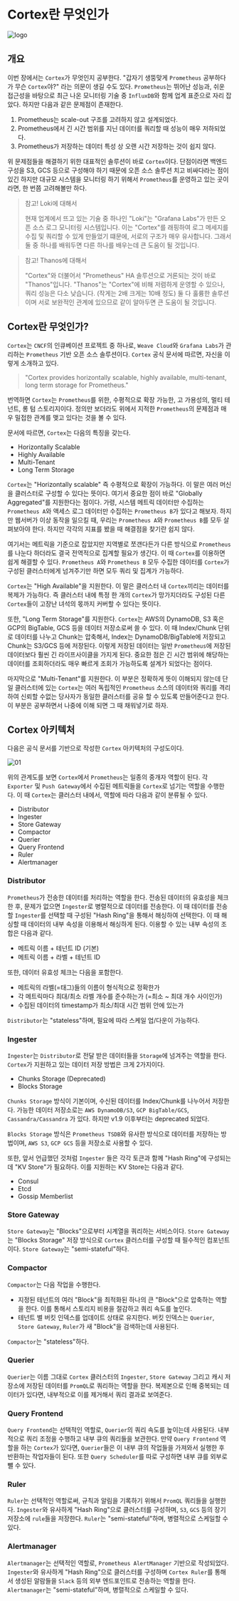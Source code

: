 # Cortex란 무엇인가

![logo](../logo.png)

## 개요

이번 장에서는 `Cortex`가 무엇인지 공부한다. "갑자기 생뚱맞게 `Prometheus` 공부하다가 무슨 `Cortex`야?" 라는 의문이 생길 수도 있다. `Prometheus`는 뛰어난 성능과, 쉬운 접근성을 바탕으로 최근 나온 모니터링 기술 중 `InfluxDB`와 함께 업계 표준으로 자리 잡았다. 하지만 다음과 같은 문제점이 존재한다.

1. Prometheus는 scale-out 구조를 고려하지 않고 설계되었다.
2. Prometheus에서 긴 시간 범위를 지닌 데이터를 쿼리할 때 성능이 매우 저하되었다.
3. Prometheus가 저장하는 데이터 특성 상 오랜 시간 저장하는 것이 쉽지 않다.

위 문제점들을 해결하기 위한 대표적인 솔루션이 바로 `Cortex`이다. 단점이라면 백엔드 구성을 S3, GCS 등으로 구성해야 하기 때문에 오픈 소스 솔루션 치고 비싸다라는 점이 있긴 하지만 대규모 시스템을 모니터링 하기 위해서 `Prometheus`를 운영하고 있는 곳이라면, 한 번쯤 고려해볼만 하다.   

> 참고! Loki에 대해서
>
> 현재 업계에서 뜨고 있는 기술 중 하나인 "Loki"는 "Grafana Labs"가 만든 오픈 소스 로그 모니터링 시스템입니다. 이는 "Cortex"를 래핑하여 로그 메세지를 수집 및 쿼리할 수 있게 만들었기 떄문에, 서로의 구조가 매우 유사합니다. 그래서 둘 중 하나를 배워두면 다른 하나를 배우는데 큰 도움이 될 것입니다.

> 참고! Thanos에 대해서
>
> "Cortex"와 더불어서 "Prometheus" HA 솔루션으로 거론되는 것이 바로 "Thanos"입니다. "Thanos"는 "Cortex"에 비해 저렴하게 운영할 수 있으나, 쿼리 성능은 다소 낮습니다. (작게는 2배 크게는 10배 정도) 둘 다 훌륭한 솔루션이며 서로 보완적인 관계에 있으므로 같이 알아두면 큰 도움이 될 것입니다. 

## Cortex란 무엇인가?

`Cortex`는 `CNCF`의 인큐베이션 프로젝트 중 하나로, `Weave Cloud`와 `Grafana Labs`가 관리하는 `Prometheus` 기반 오픈 소스 솔루션이다. `Cortex` 공식 문서에 따르면, 자신을 이렇게 소개하고 있다.

>  "Cortex provides horizontally scalable, highly available, multi-tenant, long term storage for Prometheus."

번역하면 `Cortex`는 `Prometheus`를 위한, 수평적으로 확장 가능한, 고 가용성의, 멀티 테넌트, 롱 텀 스토리지이다. 정의만 보더라도 위에서 지적한 `Prometheus`의 문제점과 매우 밀접한 관계를 맺고 있다는 것을 볼 수 있다. 

문서에 따르면, `Cortex`는 다음의 특징을 갖는다.

* Horizontally Scalable
* Highly Available
* Multi-Tenant
* Long Term Storage

`Cortex`는 "Horizontally scalable" 즉 수평적으로 확장이 가능하다. 이 말은 여러 머신을 클러스터로 구성할 수 있다는 뜻이다. 여기서 중요한 점이 바로 "Globally Aggregated"를 지원한다는 점이다. 가령, 시스템 메트릭 데이터만 수집하는 `Prometheus A`와 액세스 로그 데이터만 수집하는 `Prometheus B`가 있다고 해보자. 하지만 웹서버가 이상 동작을 일으킬 때, 우리는 `Prometheus A`와 `Prometheus B`를 모두 살펴보아야 한다. 하지만 각각의 지표를 봤을 때 해결점을 찾기란 쉽지 않다.

여기서는 메트릭을 기준으로 잡았지만 지역별로 쪼갠다든가 다른 방식으로 `Prometheus`를 나눈다 하더라도 결국 전역적으로 집계할 필요가 생긴다. 이 때 `Cortex`를 이용하면 쉽게 해결할 수 있다. `Prometheus A`와 `Prometheus B` 모두 수집한 데이터를 `Cortex`가 구성된 클러스터에게 넘겨주기만 하면 모두 쿼리 및 집계가 가능하다.

`Cortex`는 "High Available"을 지원한다. 이 말은 클러스터 내 `Cortex`끼리는 데이터를 복제가 가능하다. 즉 클러스터 내에 특정 한 개의 `Cortex`가 망가지더라도 구성된 다른 `Cortex`들이 고장난 녀석의 몫까지 커버할 수 있다는 뜻이다.

또한, "Long Term Storage"를 지원한다. `Cortex`는 AWS의 DynamoDB, S3 혹은 GCP의 BigTable, GCS 등을 데이터 저장소로써 쓸 수 있다. 이 때 Index/Chunk 단위로 데이터를 나누고 Chunk는 압축해서, Index는 DynamoDB/BigTable에 저장되고 Chunk는 S3/GCS 등에 저장된다. 이렇게 저장된 데이터는 일반 `Prometheus`에 저장된 데이터보다 훨씬 긴 라이프사이클을 가지게 된다. 중요한 점은 긴 시간 범위에 해당하는 데이터를 조회하더라도 매우 빠르게 조회가 가능하도록 설계가 되었다는 점이다.

마지막으로 "Multi-Tenant"를 지원한다. 이 부분은 정확하게 뜻이 이해되지 않는데 단일 클러스터에 있는 `Cortex`는 여러 독립적인 `Prometheus` 소스의 데이터와 쿼리를 격리하여 신뢰할 수없는 당사자가 동일한 클러스터를 공유 할 수 있도록 만들어준다고 한다. 이 부분은 공부하면서 나중에 이해 되면 그 때 채워넣기로 하자.

## Cortex 아키텍처

다음은 공식 문서를 기반으로 작성한 `Cortex` 아키텍처의 구성도이다.

![01](./01.png)

위의 관계도를 보면 `Cortex`에서 `Prometheus`는 일종의 중개자 역할이 된다. 각 `Exporter` 및 `Push Gateway`에서 수집된 메트릭들을 `Cortex`로 넘기는 역할을 수행한다. 이 때 `Cortex`는 클러스터 내에서, 역할에 따라 다음과 같이 분류될 수 있다.

* Distributor
* Ingester
* Store Gateway
* Compactor
* Querier
* Query Frontend
* Ruler
* Alertmanager

### Distributor

`Prometheus`가 전송한 데이터를 처리하는 역할을 한다. 전송된 데이터의 유효성을 체크한 후, 문제가 없으면 `Ingester`로 병렬적으로 데이터를 전송한다. 이 때 데이터를 전송할 `Ingester`를 선택할 때 구성된 "Hash Ring"을 통해서 해싱하여 선택한다. 이 때 해싱할 때 데이터의 내부 속성을 이용해서 해싱하게 된다. 이용할 수 있는 내부 속성의 조합은 다음과 같다.

* 메트릭 이름 + 테넌트 ID (기본)
* 메트릭 이름 + 라벨 + 테넌트 ID

또한, 데이터 유효성 체크는 다음을 포함한다.

* 메트릭의 라벨(=태그)들의 이름이 형식적으로 정확한가
* 각 메트릭마다 최대/최소 라벨 개수를 준수하는가 (=최소 ~ 최대 개수 사이인가)
* 수집된 데이터의 timestamp가 최소/최대 시간 범위 안에 있는가

`Distributor`는 "stateless"하며, 필요에 따라 스케일 업/다운이 가능하다. 

### Ingester

`Ingester`는 `Distributor`로 전달 받은 데이터들을 `Storage`에 넘겨주는 역할을 한다. `Cortex`가 지원하고 있는 데이터 저장 방법은 크게 2가지이다.

* Chunks Storage (Deprecated)
* Blocks Storage

`Chunks Storage` 방식이 기본이며, 수신된 데이터를 Index/Chunk를 나누어서 저장한다. 가능한 데이터 저장소로는 `AWS DynamoDB/S3`, `GCP BigTable/GCS`, `Cassandra/Cassandra` 가 있다. 하지만 v1.9 이후부터는 deprecated 되었다. 

`Blocks Storage` 방식은 `Prometheus TSDB`와 유사한 방식으로 데이터를 저장하는 방법이며, `AWS S3`, `GCP GCS` 등을 저장소로 사용할 수 있다.

또한, 앞서 언급했던 것처럼 `Ingester` 들은 각각 토큰과 함께 "Hash Ring"에 구성되는데 "KV Store"가 필요하다. 이를 지원하는 KV Store는 다음과 같다.

* Consul
* Etcd
* Gossip Memberlist

### Store Gateway

`Store Gateway`는 "Blocks"으로부터 시계열을 쿼리하는 서비스이다. `Store Gateway`는 "Blocks Storage" 저장 방식으로 `Cortex` 클러스터를 구성할 때 필수적인 컴포넌트이다. `Store Gateway`는 "semi-stateful"하다. 

### Compactor

`Compactor`는 다음 작업을 수행한다.

* 지정된 테넌트의 여러 "Block"을 최적화된 하나의 큰 "Block"으로 압축하는 역할을 한다. 이를 통해서 스토리지 비용을 절감하고 쿼리 속도를 높인다.
* 테넌트 별 버킷 인덱스를 업데이트 상태로 유지한다. 버킷 인덱스는 `Querier`, `Store Gateway`, `Ruler`가 새 "Block"을 검색하는데 사용된다.

`Compactor`는 "stateless"하다.

### Querier

`Querier`는 이름 그대로 `Cortex` 클러스터의 `Ingester`, `Store Gateway` 그리고 캐시 저장소에 저장된 데이터를 `PromQL`로 쿼리하는 역할을 한다. 복제본으로 인해 중복되는 데이터가 있다면, 내부적으로 이를 제거해서 쿼리 결과로 보여준다.

### Query Frontend

`Query Frontend`는 선택적인 역할로, `Querier`의 쿼리 속도를 높이는데 사용된다. 내부적으로 쿼리 조정을 수행하고 내부 큐의 쿼리들을 보관한다. 만약 `Query Frontend` 역할을 하는 `Cortex`가 있다면, `Querier`들은 이 내부 큐의 작업들을 가져와서 실행한 후 반환하는 작업자들이 된다. 또한 `Query Scheduler`를 따로 구성하면 내부 큐를 외부로 뺄 수 있다.

### Ruler

`Ruler`는 선택적인 역할로써, 규칙과 알림을 기록하기 위해서 `PromQL` 쿼리들을 실행한다. `Ingester`와 유사하게 "Hash Ring"으로 클러스터를 구성하며, `S3`, `GCS` 등의 장기 저장소에 `rule`들을 저장한다. `Ruler`는 "semi-stateful"하며, 병렬적으로 스케일할 수 있다. 

### Alertmanager

`Alertmanager`는 선택적인 역할로,  `Prometheus AlertManager` 기반으로 작성되었다. `Ingester`와 유사하게 "Hash Ring"으로 클러스터를 구성하며 `Cortex Ruler`를 통해서 생성된 알람들을 `Slack` 등의 외부 엔드포인트로 전송하는 역할을 한다. `Alertmanager`는 "semi-stateful"하며, 병렬적으로 스케일할 수 있다.